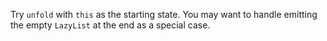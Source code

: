 Try `unfold` with `this` as the starting state. You may want to handle emitting the empty `LazyList` at the end as a special case.